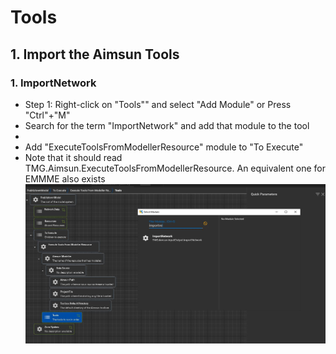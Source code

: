 # **Tools**

## 1. Import the Aimsun Tools 

### 1. ImportNetwork 
* Step 1: Right-click on "Tools"" and select "Add Module" or Press "Ctrl"+"M"
* Search for the term "ImportNetwork" and add that module to the tool
* 
* Add "ExecuteToolsFromModellerResource" module to "To Execute"
* Note that it should read TMG.Aimsun.ExecuteToolsFromModellerResource. An equivalent one for EMMME also exists<br />
![alt text](images/Image19.jpg "ExecuteToolsFromModellerResource Module")
<br />
<br />
